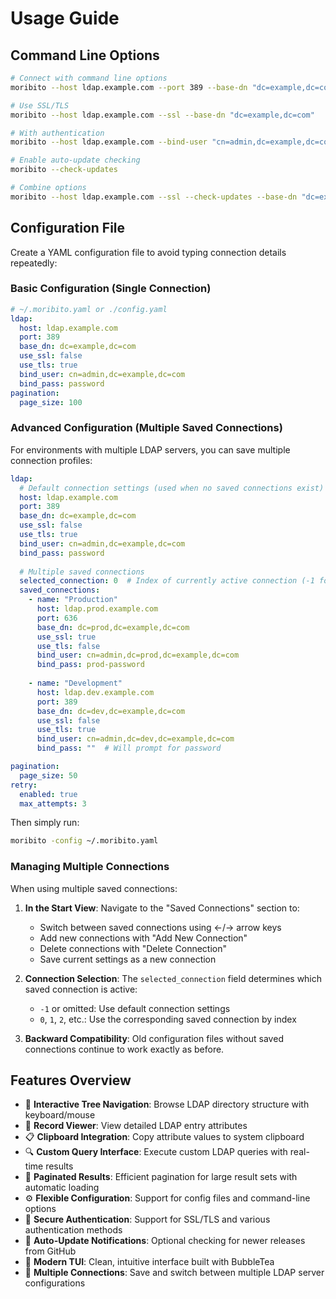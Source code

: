 # Usage Guide

## Command Line Options

```bash
# Connect with command line options
moribito --host ldap.example.com --port 389 --base-dn "dc=example,dc=com"

# Use SSL/TLS
moribito --host ldap.example.com --ssl --base-dn "dc=example,dc=com"

# With authentication
moribito --host ldap.example.com --bind-user "cn=admin,dc=example,dc=com" --bind-password "password" --base-dn "dc=example,dc=com"

# Enable auto-update checking
moribito --check-updates

# Combine options
moribito --host ldap.example.com --ssl --check-updates --base-dn "dc=example,dc=com"
```

## Configuration File

Create a YAML configuration file to avoid typing connection details repeatedly:

### Basic Configuration (Single Connection)

```yaml
# ~/.moribito.yaml or ./config.yaml
ldap:
  host: ldap.example.com
  port: 389
  base_dn: dc=example,dc=com
  use_ssl: false
  use_tls: true
  bind_user: cn=admin,dc=example,dc=com
  bind_pass: password
pagination:
  page_size: 100
```

### Advanced Configuration (Multiple Saved Connections)

For environments with multiple LDAP servers, you can save multiple connection profiles:

```yaml
ldap:
  # Default connection settings (used when no saved connections exist)
  host: ldap.example.com
  port: 389
  base_dn: dc=example,dc=com
  use_ssl: false
  use_tls: true
  bind_user: cn=admin,dc=example,dc=com
  bind_pass: password
  
  # Multiple saved connections
  selected_connection: 0  # Index of currently active connection (-1 for default)
  saved_connections:
    - name: "Production"
      host: ldap.prod.example.com
      port: 636
      base_dn: dc=prod,dc=example,dc=com
      use_ssl: true
      use_tls: false
      bind_user: cn=admin,dc=prod,dc=example,dc=com
      bind_pass: prod-password
    
    - name: "Development"  
      host: ldap.dev.example.com
      port: 389
      base_dn: dc=dev,dc=example,dc=com
      use_ssl: false
      use_tls: true
      bind_user: cn=admin,dc=dev,dc=example,dc=com
      bind_pass: ""  # Will prompt for password

pagination:
  page_size: 50
retry:
  enabled: true
  max_attempts: 3
```

Then simply run:
```bash
moribito -config ~/.moribito.yaml
```

### Managing Multiple Connections

When using multiple saved connections:

1. **In the Start View**: Navigate to the "Saved Connections" section to:
   - Switch between saved connections using ←/→ arrow keys
   - Add new connections with "Add New Connection"
   - Delete connections with "Delete Connection"
   - Save current settings as a new connection

2. **Connection Selection**: The `selected_connection` field determines which saved connection is active:
   - `-1` or omitted: Use default connection settings
   - `0`, `1`, `2`, etc.: Use the corresponding saved connection by index

3. **Backward Compatibility**: Old configuration files without saved connections continue to work exactly as before.

## Features Overview

- 🌲 **Interactive Tree Navigation**: Browse LDAP directory structure with keyboard/mouse
- 📄 **Record Viewer**: View detailed LDAP entry attributes
- 📋 **Clipboard Integration**: Copy attribute values to system clipboard
- 🔍 **Custom Query Interface**: Execute custom LDAP queries with real-time results
- 📖 **Paginated Results**: Efficient pagination for large result sets with automatic loading
- ⚙️ **Flexible Configuration**: Support for config files and command-line options
- 🔐 **Secure Authentication**: Support for SSL/TLS and various authentication methods
- 🔄 **Auto-Update Notifications**: Optional checking for newer releases from GitHub
- 🎨 **Modern TUI**: Clean, intuitive interface built with BubbleTea
- 🔀 **Multiple Connections**: Save and switch between multiple LDAP server configurations